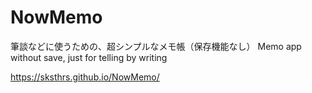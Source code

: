 # NowMemo

筆談などに使うための、超シンプルなメモ帳（保存機能なし）
Memo app without save, just for telling by writing

https://sksthrs.github.io/NowMemo/
